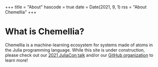 +++
title = "About"
hascode = true
date = Date(2021, 9, 1)
rss = "About Chemellia"
+++

# What is Chemellia?

Chemellia is a machine-learning ecosystem for systems made of atoms in the Julia programming language. While this site is under construction, please check out our [2021 JuliaCon talk](https://www.youtube.com/watch?v=la9asuZzVjU) and/or our [GitHub organization](https://github.com/Chemellia) to learn more!

